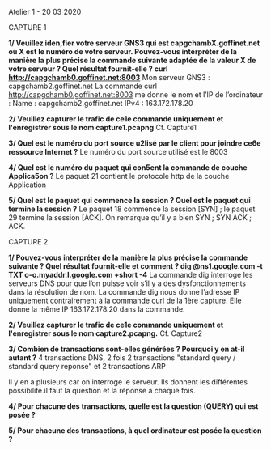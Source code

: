 Atelier 1 - 20 03 2020

CAPTURE 1

**1/ Veuillez iden,fier votre serveur GNS3 qui est capgchambX.goffinet.net où X est le numéro de votre serveur.
Pouvez-vous interpréter de la manière la plus précise la commande suivante adaptée de la valeur X de votre serveur ? Quel résultat
fournit-elle ? curl http://capgchamb0.goffinet.net:8003**
Mon serveur GNS3 : capgchamb2.goffinet.net
La commande curl http://capgchamb0.goffinet.net:8003 me donne le nom et l’IP de l’ordinateur :
Name : capgchamb2.goffinet.net
IPv4 : 163.172.178.20


**2/ Veuillez capturer le trafic de ce1e commande uniquement et l'enregistrer sous le nom capture1.pcapng**
Cf. Capture1

**3/ Quel est le numéro du port source u2lisé par le client pour joindre ce6e ressource Internet ?**
Le numéro du port source utilisé est le 8003

**4/ Quel est le numéro du paquet qui con5ent la commande de couche Applica5on ?**
Le paquet 21 contient le protocole http de la couche Application

**5/ Quel est le paquet qui commence la session ? Quel est le paquet qui termine la session ?**
Le paquet 18 commence la session [SYN] ; le paquet 29 termine la session [ACK]. On remarque qu’il y a bien SYN ; SYN ACK ; ACK.



CAPTURE 2

**1/ Pouvez-vous interpréter de la manière la plus précise la commande suivante ? Quel résultat fournit-elle et comment ? dig @ns1.google.com -t TXT o-o.myaddr.l.google.com +short -4**
La commande dig interroge les serveurs DNS pour que l’on puisse voir s’il y a des dysfonctionnements dans la résolution de nom.
La commande dig nous donne l’adresse IP uniquement contrairement à la commande curl de la 1ère capture. 
Elle donne la même IP 163.172.178.20 dans la commande.

**2/ Veuillez capturer le trafic de ce1e commande uniquement et l'enregistrer sous le nom capture2.pcapng.**
Cf. Capture2

**3/ Combien de transactions sont-elles générées ? Pourquoi y en at-il autant ?**
4 transactions DNS, 2 fois 2 transactions "standard query / standard query reponse"
et 2 transactions ARP

Il y en a plusieurs car on interroge le serveur. Ils donnent les différentes possibilité.il faut la question et la réponse à chaque fois.

**4/ Pour chacune des transactions, quelle est la question (QUERY) qui est posée ?**


**5/ Pour chacune des transactions, à quel ordinateur est posée la question ?**




